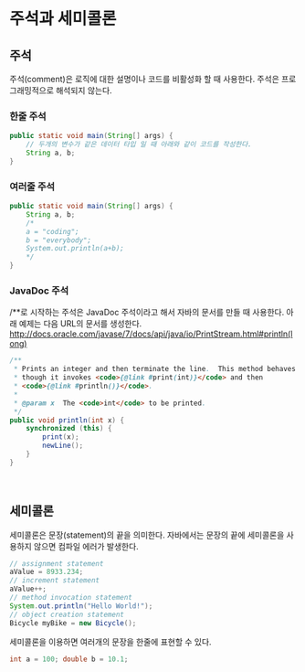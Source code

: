 # 주석과 세미콜론
## 주석
주석(comment)은 로직에 대한 설명이나 코드를 비활성화 할 때 사용한다. 주석은 프로그래밍적으로 해석되지 않는다.
### 한줄 주석
``` java
public static void main(String[] args) {
    // 두개의 변수가 같은 데이터 타입 일 때 아래와 같이 코드를 작성한다.
    String a, b;
}
```
### 여러줄 주석
``` java
public static void main(String[] args) {
    String a, b;
    /*
    a = "coding";
    b = "everybody";
    System.out.println(a+b);
    */
}
```
### JavaDoc 주석
/**로 시작하는 주석은 JavaDoc 주석이라고 해서 자바의 문서를 만들 때 사용한다. 아래 예제는 다음 URL의 문서를 생성한다.
http://docs.oracle.com/javase/7/docs/api/java/io/PrintStream.html#println(long)
``` java
/**
 * Prints an integer and then terminate the line.  This method behaves as
 * though it invokes <code>{@link #print(int)}</code> and then
 * <code>{@link #println()}</code>.
 *
 * @param x  The <code>int</code> to be printed.
 */
public void println(int x) {
    synchronized (this) {
        print(x);
        newLine();
    }
}
```

</br>

## 세미콜론
세미콜론은 문장(statement)의 끝을 의미한다. 자바에서는 문장의 끝에 세미콜론을 사용하지 않으면 컴파일 에러가 발생한다. 
``` java
// assignment statement
aValue = 8933.234;
// increment statement
aValue++;
// method invocation statement
System.out.println("Hello World!");
// object creation statement
Bicycle myBike = new Bicycle();
```
세미콜론을 이용하면 여러개의 문장을 한줄에 표현할 수 있다.
``` java
int a = 100; double b = 10.1;
```